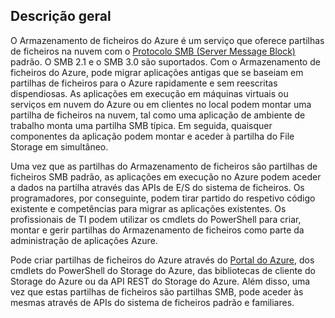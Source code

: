 ## <a name="overview"></a>Descrição geral
O Armazenamento de ficheiros do Azure é um serviço que oferece partilhas de ficheiros na nuvem com o [Protocolo SMB (Server Message Block)](https://msdn.microsoft.com/library/windows/desktop/aa365233.aspx) padrão. O SMB 2.1 e o SMB 3.0 são suportados. Com o Armazenamento de ficheiros do Azure, pode migrar aplicações antigas que se baseiam em partilhas de ficheiros para o Azure rapidamente e sem reescritas dispendiosas. As aplicações em execução em máquinas virtuais ou serviços em nuvem do Azure ou em clientes no local podem montar uma partilha de ficheiros na nuvem, tal como uma aplicação de ambiente de trabalho monta uma partilha SMB típica. Em seguida, quaisquer componentes da aplicação podem montar e aceder à partilha do File Storage em simultâneo.

Uma vez que as partilhas do Armazenamento de ficheiros são partilhas de ficheiros SMB padrão, as aplicações em execução no Azure podem aceder a dados na partilha através das APIs de E/S do sistema de ficheiros. Os programadores, por conseguinte, podem tirar partido do respetivo código existente e competências para migrar as aplicações existentes. Os profissionais de TI podem utilizar os cmdlets do PowerShell para criar, montar e gerir partilhas do Armazenamento de ficheiros como parte da administração de aplicações Azure.

Pode criar partilhas de ficheiros do Azure através do [Portal do Azure](https://portal.azure.com), dos cmdlets do PowerShell do Storage do Azure, das bibliotecas de cliente do Storage do Azure ou da API REST do Storage do Azure. Além disso, uma vez que estas partilhas de ficheiros são partilhas SMB, pode aceder às mesmas através de APIs do sistema de ficheiros padrão e familiares.



<!--HONumber=Jan17_HO3-->


